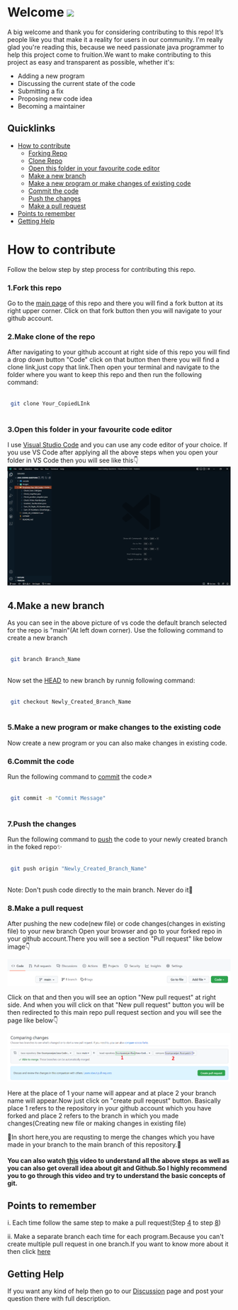 # Welcome <img src="https://github.com/TheDudeThatCode/TheDudeThatCode/blob/master/Assets/Hi.gif" width="29px">

A big welcome and thank you for considering contributing to this repo! It’s people like you that make it a reality for users in our community.
I'm really glad you're reading this, because we need passionate java programmer to help this project come to fruition.We want to make contributing to 
this project as easy and transparent as possible, whether it's:

- Adding a new program
- Discussing the current state of the code
- Submitting a fix
- Proposing new code idea
- Becoming a maintainer


## Quicklinks

* [How to contribute](#How-to-contribute)
    * [Forking Repo](#1.Fork-this-repo)
    * [Clone Repo](#2.Make-clone-of-the-repo)
    * [Open this folder in your favourite code editor](#3.Open-this-folder-in-your-favourite-code-editor)
    * [Make a new branch](#4.Make-a-new-branch)
    * [Make a new program or make changes of existing code](###5.Make-a-new-program-or-make-changes-of-existing-code)
    * [Commit the code](#6.Commit-the-code)
    * [Push the changes](#7.Push-the-changes)
    * [Make a pull request](#8.Make-a-pull-request)
* [Points to remember](#Points-to-remember)
* [Getting Help](#getting-help)

# How to contribute

Follow the below step by step process for contributing this repo.

### 1.Fork this repo

Go to the [main page](https://github.com/Dev-Soumyaranjan/Java-Coding-Questions) of this repo and there you will find a fork button at its right upper corner. Click
on that fork button then you will navigate to your github account.

### 2.Make clone of the repo

After navigating to your github account at right side of this repo you will find a drop down button "Code" click on that button then there you will find a clone link,just
copy that link.Then open your terminal and navigate to the folder where you want to keep this repo and then run the following command:

```bash

 git clone Your_CopiedLInk
 
```

### 3.Open this folder in your favourite code editor

I use [Visual Studio Code](https://code.visualstudio.com/download) and you can use any code editor of your choice.
If you use VS Code after applying all the above steps when you open your folder in VS Code then you will see like this👇
<img src="https://github.com/Dev-Soumyaranjan/Dev-Soumyaranjan/blob/main/Assets/vs%20code.png" alt="VS code">

## 4.Make a new branch

As you can see in the above picture of vs code the default branch selected for the repo is "main"(At left down corner).
Use the following command to create a new branch

```bash

 git branch Branch_Name
 
```

Now set the [HEAD](https://stackoverflow.com/questions/2304087/what-is-head-in-git#:~:text=The%20HEAD%20in%20Git%20is,the%20next%20commit%20you%20do.) to new branch by runnig following command:


```bash

 git checkout Newly_Created_Branch_Name
 
```


### 5.Make a new program or make changes to the existing code

Now create a new program or you can also make changes in existing code.


### 6.Commit the code

Run the following command to [commit](https://en.wikipedia.org/wiki/Commit_(version_control)) the code↗️

```bash

 git commit -m "Commit Message"
 
```

### 7.Push the changes

Run the following command to [push](https://en.wikipedia.org/wiki/Commit_(version_control)) the code to your newly created branch in the foked repo✨

```bash

 git push origin "Newly_Created_Branch_Name"
 
```

Note: Don't push code directly to the main branch. Never do it🚫

### 8.Make a pull request

After pushing the new code(new file) or code changes(changes in existing file) to your new branch
Open your browser and go to your forked repo in your github account.There you will see a section "Pull request" like below image👇

<img src="https://github.com/Dev-Soumyaranjan/Dev-Soumyaranjan/blob/main/Assets/Repo_Menu.png" alt="Repo_Menu">

Click on that and then you will see an option "New pull request" at right side. And when you will click on that "New pull request" button you will be then
redirected to this main repo pull request section and you will see the page like below👇

<img src="https://github.com/Dev-Soumyaranjan/Dev-Soumyaranjan/blob/main/Assets/Pull%20request.png" alt="Pull request">

Here at the place of 1 your name will appear and at place 2 your branch name will appear.Now just click on "create pull reqeust" button.
Basically place 1 refers to the repository in your github account which you have forked and place 2 refers to the branch in which you made changes(Creating new file
or making changes in existing file)

🚀In short here,you are requsting to merge the changes which you have made in your branch to the main branch of this repository.🚀

#### You can also watch [this](https://www.youtube.com/watch?v=apGV9Kg7ics&t=2840s) video to understand all the above steps as well as you can also get overall idea about git and Github.So I highly recommend you to go through this video and try to understand the basic concepts of git.

## Points to remember

i. Each time follow the same step to make a pull request(Step [4](###4.Make-a-new-branch) to step [8](###8.Make-a-pull-request))

ii. Make a separate branch each time for each program.Because you can't create multiple pull request in one branch.If you want to know more about it then click [here](https://www.youtube.com/watch?v=apGV9Kg7ics?&t=2785)


## Getting Help

If you want any kind of help then go to our [Discussion](https://github.com/Dev-Soumyaranjan/Java-Coding-Questions/discussions) page and post your question there
with full description.
